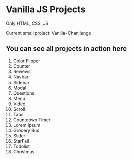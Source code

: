 # Vanilla JS Projects

Only HTML, CSS, JS

Current small project: Vanilla-Chanllenge

## You can see all projects in action here

1. Color Flipper
2. Counter
3. Reviews
4. Navbar
5. Sidebar
6. Modal
7. Questions
8. Menu
9. Video
10. Scroll
11. Tabs
12. Countdown Timer
13. Lorem Ipsum
14. Grocery Bud
15. Slider
16. StarFall
17. Todolist
18. Christmas
